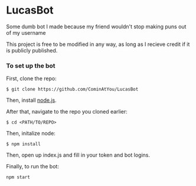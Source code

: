 # LucasBot
Some dumb bot I made because my friend wouldn't stop making puns out of my username

This project is free to be modified in any way, as long as I recieve credit if it is publicly published.

### To set up the bot
First, clone the repo:


`$ git clone https://github.com/CominAtYou/LucasBot`


Then, install [node.js](nodejs.org).


After that, navigate to the repo you cloned earlier:


`$ cd <PATH/TO/REPO>`


Then, initalize node:


`$ npm install`


Then, open up index.js and fill in your token and bot logins.


Finally, to run the bot:


`npm start`
